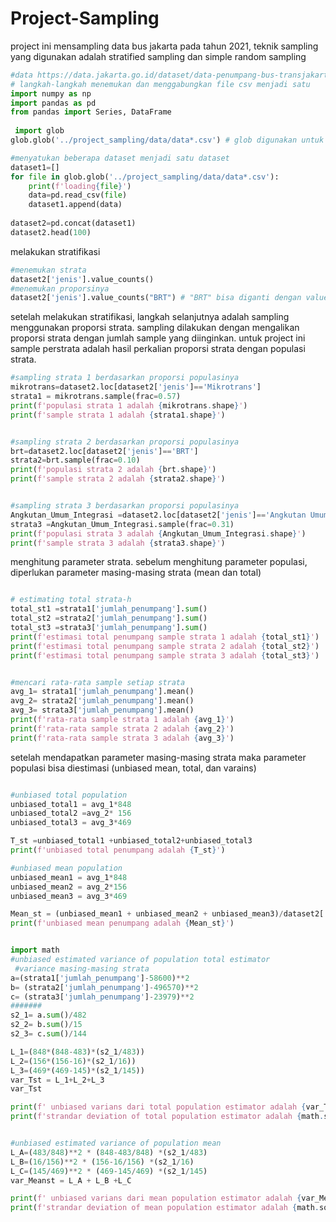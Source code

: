 # Project-Sampling

project ini mensampling data bus jakarta pada tahun 2021, teknik sampling yang digunakan adalah 
stratified sampling dan simple random sampling

```python
#data https://data.jakarta.go.id/dataset/data-penumpang-bus-transjakarta-januari-2021
# langkah-langkah menemukan dan menggabungkan file csv menjadi satu
import numpy as np
import pandas as pd
from pandas import Series, DataFrame 
 
 import glob
glob.glob('../project_sampling/data/data*.csv') # glob digunakan untuk menemukan file dengan pola nama tertentu

#menyatukan beberapa dataset menjadi satu dataset
dataset1=[]
for file in glob.glob('../project_sampling/data/data*.csv'):
    print(f'loading{file}')
    data=pd.read_csv(file)
    dataset1.append(data)
    
dataset2=pd.concat(dataset1)
dataset2.head(100) 
```

melakukan stratifikasi 
```python
#menemukan strata 
dataset2['jenis'].value_counts()
#menemukan proporsinya 
dataset2['jenis'].value_counts("BRT") # "BRT" bisa diganti dengan value apa saja yang ada dalam tabel dataset yang dipilih
```

setelah melakukan stratifikasi, langkah selanjutnya adalah sampling menggunakan proporsi strata.
sampling dilakukan dengan mengalikan proporsi strata dengan jumlah sample yang diinginkan.
untuk project ini sample perstrata adalah hasil perkalian proporsi strata dengan populasi strata.

```python
#sampling strata 1 berdasarkan proporsi populasinya
mikrotrans=dataset2.loc[dataset2['jenis']=='Mikrotrans']
strata1 = mikrotrans.sample(frac=0.57)
print(f'populasi strata 1 adalah {mikrotrans.shape}')
print(f'sample strata 1 adalah {strata1.shape}')


#sampling strata 2 berdasarkan proporsi populasinya
brt=dataset2.loc[dataset2['jenis']=='BRT']
strata2=brt.sample(frac=0.10)
print(f'populasi strata 2 adalah {brt.shape}')
print(f'sample strata 2 adalah {strata2.shape}')


#sampling strata 3 berdasarkan proporsi populasinya
Angkutan_Umum_Integrasi =dataset2.loc[dataset2['jenis']=='Angkutan Umum Integrasi']
strata3 =Angkutan_Umum_Integrasi.sample(frac=0.31)
print(f'populasi strata 3 adalah {Angkutan_Umum_Integrasi.shape}')
print(f'sample strata 3 adalah {strata3.shape}')

```

menghitung parameter strata.
sebelum menghitung parameter populasi, diperlukan parameter masing-masing strata (mean dan total)

```python

# estimating total strata-h
total_st1 =strata1['jumlah_penumpang'].sum()
total_st2 =strata2['jumlah_penumpang'].sum()
total_st3 =strata3['jumlah_penumpang'].sum()
print(f'estimasi total penumpang sample strata 1 adalah {total_st1}')
print(f'estimasi total penumpang sample strata 2 adalah {total_st2}')
print(f'estimasi total penumpang sample strata 3 adalah {total_st3}')


#mencari rata-rata sample setiap strata
avg_1= strata1['jumlah_penumpang'].mean()
avg_2= strata2['jumlah_penumpang'].mean()
avg_3= strata3['jumlah_penumpang'].mean()
print(f'rata-rata sample strata 1 adalah {avg_1}')
print(f'rata-rata sample strata 2 adalah {avg_2}')
print(f'rata-rata sample strata 3 adalah {avg_3}')

```

setelah mendapatkan parameter masing-masing strata maka parameter populasi bisa diestimasi (unbiased mean, total, dan varains)

```python

#unbiased total population
unbiased_total1 = avg_1*848
unbiased_total2 =avg_2* 156
unbiased_total3 = avg_3*469

T_st =unbiased_total1 +unbiased_total2+unbiased_total3
print(f'unbiased total penumpang adalah {T_st}')

#unbiased mean population
unbiased_mean1 = avg_1*848
unbiased_mean2 = avg_2*156
unbiased_mean3 = avg_3*469

Mean_st = (unbiased_mean1 + unbiased_mean2 + unbiased_mean3)/dataset2['jenis'].count()
print(f'unbiased mean penumpang adalah {Mean_st}')


import math
#unbiased estimated variance of population total estimator
 #variance masing-masing strata
a=(strata1['jumlah_penumpang']-58600)**2
b= (strata2['jumlah_penumpang']-496570)**2
c= (strata3['jumlah_penumpang']-23979)**2
#######
s2_1= a.sum()/482
s2_2= b.sum()/15
s2_3= c.sum()/144

L_1=(848*(848-483)*(s2_1/483)) 
L_2=(156*(156-16)*(s2_1/16)) 
L_3=(469*(469-145)*(s2_1/145))
var_Tst = L_1+L_2+L_3
var_Tst

print(f' unbiased varians dari total population estimator adalah {var_Tst} ')
print(f'strandar deviation of total population estimator adalah {math.sqrt(var_Tst)}')


#unbiased estimated variance of population mean
L_A=(483/848)**2 * (848-483/848) *(s2_1/483)
L_B=(16/156)**2 * (156-16/156) *(s2_1/16)
L_C=(145/469)**2 * (469-145/469) *(s2_1/145)
var_Meanst = L_A + L_B +L_C

print(f' unbiased varians dari mean population estimator adalah {var_Meanst} ')
print(f'strandar deviation of mean population estimator adalah {math.sqrt(var_Meanst)}')

```
